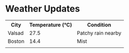 # Weather Updates

<!-- WEATHER-UPDATE-START -->
<table><tr><th>City</th><th>Temperature (°C)</th><th>Condition</th></tr><tr><td>Valsad</td><td>27.5</td><td>Patchy rain nearby</td></tr><tr><td>Boston</td><td>14.4</td><td>Mist</td></tr><tr><td></td><td></td><td></td></tr></table>
<!-- WEATHER-UPDATE-END -->
